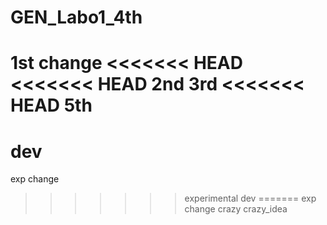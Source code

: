 # GEN_Labo1_4th

1st change
<<<<<<< HEAD
<<<<<<< HEAD
2nd
3rd
<<<<<<< HEAD
5th
=======
dev
=======
exp change
>>>>>>> experimental
>>>>>>> dev
=======
exp change
crazy
>>>>>>> crazy_idea

